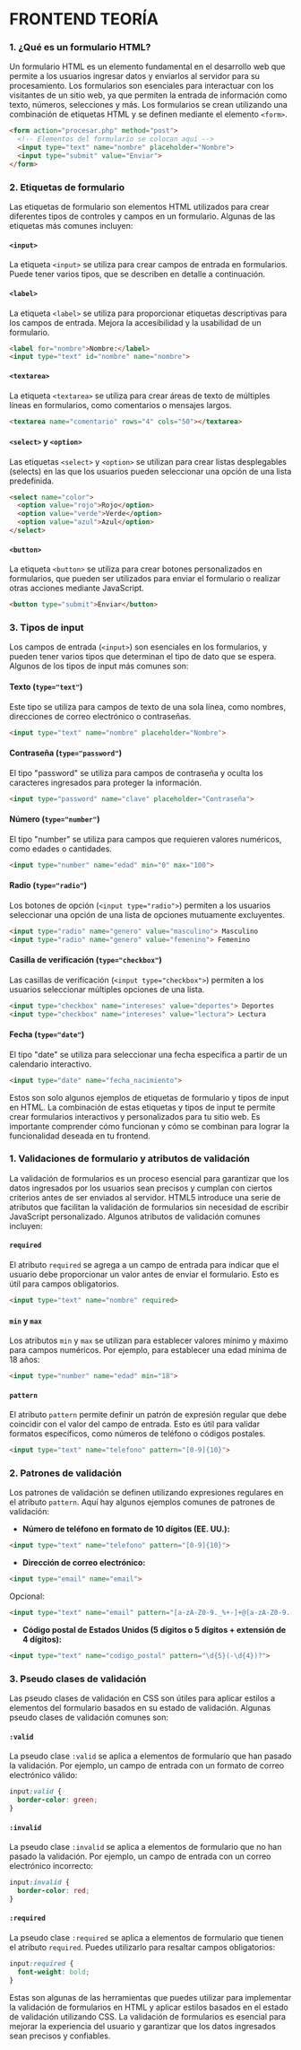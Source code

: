 # FRONTEND TEORÍA

### 1. ¿Qué es un formulario HTML?

Un formulario HTML es un elemento fundamental en el desarrollo web que permite a los usuarios ingresar datos y enviarlos al servidor para su procesamiento. Los formularios son esenciales para interactuar con los visitantes de un sitio web, ya que permiten la entrada de información como texto, números, selecciones y más. Los formularios se crean utilizando una combinación de etiquetas HTML y se definen mediante el elemento `<form>`.

```html
<form action="procesar.php" method="post">
  <!-- Elementos del formulario se colocan aquí -->
  <input type="text" name="nombre" placeholder="Nombre">
  <input type="submit" value="Enviar">
</form>
```

### 2. Etiquetas de formulario

Las etiquetas de formulario son elementos HTML utilizados para crear diferentes tipos de controles y campos en un formulario. Algunas de las etiquetas más comunes incluyen:

#### `<input>`
La etiqueta `<input>` se utiliza para crear campos de entrada en formularios. Puede tener varios tipos, que se describen en detalle a continuación.

#### `<label>`
La etiqueta `<label>` se utiliza para proporcionar etiquetas descriptivas para los campos de entrada. Mejora la accesibilidad y la usabilidad de un formulario.

```html
<label for="nombre">Nombre:</label>
<input type="text" id="nombre" name="nombre">
```

#### `<textarea>`
La etiqueta `<textarea>` se utiliza para crear áreas de texto de múltiples líneas en formularios, como comentarios o mensajes largos.

```html
<textarea name="comentario" rows="4" cols="50"></textarea>
```

#### `<select>` y `<option>`
Las etiquetas `<select>` y `<option>` se utilizan para crear listas desplegables (selects) en las que los usuarios pueden seleccionar una opción de una lista predefinida.

```html
<select name="color">
  <option value="rojo">Rojo</option>
  <option value="verde">Verde</option>
  <option value="azul">Azul</option>
</select>
```

#### `<button>`
La etiqueta `<button>` se utiliza para crear botones personalizados en formularios, que pueden ser utilizados para enviar el formulario o realizar otras acciones mediante JavaScript.

```html
<button type="submit">Enviar</button>
```

### 3. Tipos de input

Los campos de entrada (`<input>`) son esenciales en los formularios, y pueden tener varios tipos que determinan el tipo de dato que se espera. Algunos de los tipos de input más comunes son:

#### Texto (`type="text"`)
Este tipo se utiliza para campos de texto de una sola línea, como nombres, direcciones de correo electrónico o contraseñas.

```html
<input type="text" name="nombre" placeholder="Nombre">
```

#### Contraseña (`type="password"`)
El tipo "password" se utiliza para campos de contraseña y oculta los caracteres ingresados para proteger la información.

```html
<input type="password" name="clave" placeholder="Contraseña">
```

#### Número (`type="number"`)
El tipo "number" se utiliza para campos que requieren valores numéricos, como edades o cantidades.

```html
<input type="number" name="edad" min="0" max="100">
```

#### Radio (`type="radio"`)
Los botones de opción (`<input type="radio">`) permiten a los usuarios seleccionar una opción de una lista de opciones mutuamente excluyentes.

```html
<input type="radio" name="genero" value="masculino"> Masculino
<input type="radio" name="genero" value="femenino"> Femenino
```

#### Casilla de verificación (`type="checkbox"`)
Las casillas de verificación (`<input type="checkbox">`) permiten a los usuarios seleccionar múltiples opciones de una lista.

```html
<input type="checkbox" name="intereses" value="deportes"> Deportes
<input type="checkbox" name="intereses" value="lectura"> Lectura
```

#### Fecha (`type="date"`)
El tipo "date" se utiliza para seleccionar una fecha específica a partir de un calendario interactivo.

```html
<input type="date" name="fecha_nacimiento">
```

Estos son solo algunos ejemplos de etiquetas de formulario y tipos de input en HTML. La combinación de estas etiquetas y tipos de input te permite crear formularios interactivos y personalizados para tu sitio web. Es importante comprender cómo funcionan y cómo se combinan para lograr la funcionalidad deseada en tu frontend.

### 1. Validaciones de formulario y atributos de validación

La validación de formularios es un proceso esencial para garantizar que los datos ingresados por los usuarios sean precisos y cumplan con ciertos criterios antes de ser enviados al servidor. HTML5 introduce una serie de atributos que facilitan la validación de formularios sin necesidad de escribir JavaScript personalizado. Algunos atributos de validación comunes incluyen:

#### `required`
El atributo `required` se agrega a un campo de entrada para indicar que el usuario debe proporcionar un valor antes de enviar el formulario. Esto es útil para campos obligatorios.

```html
<input type="text" name="nombre" required>
```

#### `min` y `max`
Los atributos `min` y `max` se utilizan para establecer valores mínimo y máximo para campos numéricos. Por ejemplo, para establecer una edad mínima de 18 años:

```html
<input type="number" name="edad" min="18">
```

#### `pattern`
El atributo `pattern` permite definir un patrón de expresión regular que debe coincidir con el valor del campo de entrada. Esto es útil para validar formatos específicos, como números de teléfono o códigos postales.

```html
<input type="text" name="telefono" pattern="[0-9]{10}">
```

### 2. Patrones de validación

Los patrones de validación se definen utilizando expresiones regulares en el atributo `pattern`. Aquí hay algunos ejemplos comunes de patrones de validación:

- **Número de teléfono en formato de 10 dígitos (EE. UU.):**

```html
<input type="text" name="telefono" pattern="[0-9]{10}">
```

- **Dirección de correo electrónico:**

```html
<input type="email" name="email">
```
Opcional:
```html
<input type="text" name="email" pattern="[a-zA-Z0-9._%+-]+@[a-zA-Z0-9.-]+\.[a-zA-Z]{2,4}">
```

- **Código postal de Estados Unidos (5 dígitos o 5 dígitos + extensión de 4 dígitos):**

```html
<input type="text" name="codigo_postal" pattern="\d{5}(-\d{4})?">
```

### 3. Pseudo clases de validación

Las pseudo clases de validación en CSS son útiles para aplicar estilos a elementos del formulario basados en su estado de validación. Algunas pseudo clases de validación comunes son:

#### `:valid`
La pseudo clase `:valid` se aplica a elementos de formulario que han pasado la validación. Por ejemplo, un campo de entrada con un formato de correo electrónico válido:

```css
input:valid {
  border-color: green;
}
```

#### `:invalid`
La pseudo clase `:invalid` se aplica a elementos de formulario que no han pasado la validación. Por ejemplo, un campo de entrada con un correo electrónico incorrecto:

```css
input:invalid {
  border-color: red;
}
```

#### `:required`
La pseudo clase `:required` se aplica a elementos de formulario que tienen el atributo `required`. Puedes utilizarlo para resaltar campos obligatorios:

```css
input:required {
  font-weight: bold;
}
```

Estas son algunas de las herramientas que puedes utilizar para implementar la validación de formularios en HTML y aplicar estilos basados en el estado de validación utilizando CSS. La validación de formularios es esencial para mejorar la experiencia del usuario y garantizar que los datos ingresados sean precisos y confiables.
